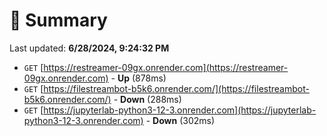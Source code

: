 # 📖 Summary
Last updated: **6/28/2024, 9:24:32 PM**

- `GET` [https://restreamer-09gx.onrender.com](https://restreamer-09gx.onrender.com) - **Up** (878ms)
- `GET` [https://filestreambot-b5k6.onrender.com/](https://filestreambot-b5k6.onrender.com/) - **Down** (288ms)
- `GET` [https://jupyterlab-python3-12-3.onrender.com](https://jupyterlab-python3-12-3.onrender.com) - **Down** (302ms)
